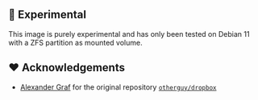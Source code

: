 ## 🚨 Experimental
This image is purely experimental and has only been tested on Debian 11 with a ZFS partition as mounted volume.

## ♥️ Acknowledgements
- [Alexander Graf](https://github.com/otherguy/docker-dropbox) for the original repository [`otherguy/dropbox`](https://hub.docker.com/r/otherguy/dropbox/)
